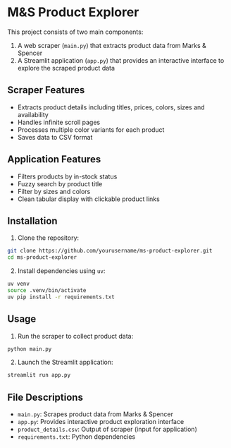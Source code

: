 # M&S Product Explorer

This project consists of two main components:
1. A web scraper (`main.py`) that extracts product data from Marks & Spencer
2. A Streamlit application (`app.py`) that provides an interactive interface to explore the scraped product data

## Scraper Features
- Extracts product details including titles, prices, colors, sizes and availability
- Handles infinite scroll pages
- Processes multiple color variants for each product
- Saves data to CSV format

## Application Features
- Filters products by in-stock status
- Fuzzy search by product title
- Filter by sizes and colors
- Clean tabular display with clickable product links

## Installation
1. Clone the repository:
```bash
git clone https://github.com/yourusername/ms-product-explorer.git
cd ms-product-explorer
```

2. Install dependencies using `uv`:
```bash
uv venv
source .venv/bin/activate
uv pip install -r requirements.txt
```

## Usage
1. Run the scraper to collect product data:
```bash
python main.py
```

2. Launch the Streamlit application:
```bash
streamlit run app.py
```

## File Descriptions
- `main.py`: Scrapes product data from Marks & Spencer
- `app.py`: Provides interactive product exploration interface
- `product_details.csv`: Output of scraper (input for application)
- `requirements.txt`: Python dependencies
